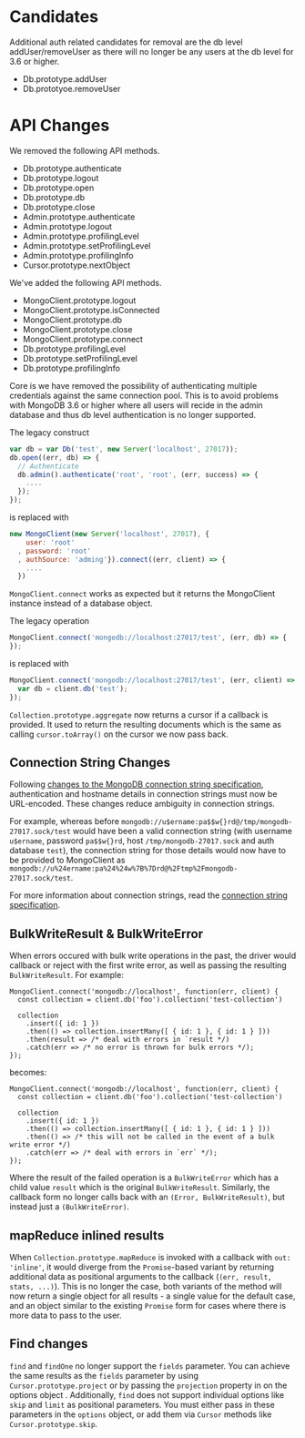 # Candidates
Additional auth related candidates for removal are the db level addUser/removeUser as there will
no longer be any users at the db level for 3.6 or higher.
- Db.prototype.addUser
- Db.prototyoe.removeUser

# API Changes
We removed the following API methods.
- Db.prototype.authenticate
- Db.prototype.logout
- Db.prototype.open
- Db.prototype.db
- Db.prototype.close
- Admin.prototype.authenticate
- Admin.prototype.logout
- Admin.prototype.profilingLevel
- Admin.prototype.setProfilingLevel
- Admin.prototype.profilingInfo
- Cursor.prototype.nextObject

We've added the following API methods.
- MongoClient.prototype.logout
- MongoClient.prototype.isConnected
- MongoClient.prototype.db
- MongoClient.prototype.close
- MongoClient.prototype.connect
- Db.prototype.profilingLevel
- Db.prototype.setProfilingLevel
- Db.prototype.profilingInfo

Core is we have removed the possibility of authenticating multiple credentials against the same connection pool. This is to avoid problems with MongoDB 3.6 or higher where all users will recide in the admin database and thus db level authentication is no longer supported.

The legacy construct

```js
var db = var Db('test', new Server('localhost', 27017));
db.open((err, db) => {
  // Authenticate
  db.admin().authenticate('root', 'root', (err, success) => {
    ....
  });
});
```

is replaced with

```js
new MongoClient(new Server('localhost', 27017), {
    user: 'root'
  , password: 'root'
  , authSource: 'adming'}).connect((err, client) => {
    ....
  })
```

`MongoClient.connect` works as expected but it returns the MongoClient instance instead of a database object.

The legacy operation

```js
MongoClient.connect('mongodb://localhost:27017/test', (err, db) => {
});
```

is replaced with

```js
MongoClient.connect('mongodb://localhost:27017/test', (err, client) => {
  var db = client.db('test');
});
```

`Collection.prototype.aggregate` now returns a cursor if a callback is provided. It used to return the resulting documents which is the same as calling `cursor.toArray()` on the cursor we now pass back.


## Connection String Changes
Following [changes to the MongoDB connection string specification](https://github.com/mongodb/specifications/commit/4631ccd4f825fb1a3aba204510023f9b4d193a05), authentication and hostname details in connection strings must now be URL-encoded. These changes reduce ambiguity in connection strings.

For example, whereas before `mongodb://u$ername:pa$$w{}rd@/tmp/mongodb-27017.sock/test` would have been a valid connection string (with username `u$ername`, password `pa$$w{}rd`, host `/tmp/mongodb-27017.sock` and auth database `test`), the connection string for those details would now have to be provided to MongoClient as `mongodb://u%24ername:pa%24%24w%7B%7Drd@%2Ftmp%2Fmongodb-27017.sock/test`.

For more information about connection strings, read the [connection string specification](https://github.com/mongodb/specifications/blob/master/source/connection-string/connection-string-spec.rst).


## BulkWriteResult & BulkWriteError
When errors occured with bulk write operations in the past, the driver would callback or reject with
the first write error, as well as passing the resulting `BulkWriteResult`.  For example:

```
MongoClient.connect('mongodb://localhost', function(err, client) {
  const collection = client.db('foo').collection('test-collection')

  collection
    .insert({ id: 1 })
    .then(() => collection.insertMany([ { id: 1 }, { id: 1 } ]))
    .then(result => /* deal with errors in `result */)
    .catch(err => /* no error is thrown for bulk errors */);
});
```

becomes:

```
MongoClient.connect('mongodb://localhost', function(err, client) {
  const collection = client.db('foo').collection('test-collection')

  collection
    .insert({ id: 1 })
    .then(() => collection.insertMany([ { id: 1 }, { id: 1 } ]))
    .then(() => /* this will not be called in the event of a bulk write error */)
    .catch(err => /* deal with errors in `err` */);
});
```

Where the result of the failed operation is a `BulkWriteError` which has a child value `result` which
is the original `BulkWriteResult`.  Similarly, the callback form no longer calls back with an
`(Error, BulkWriteResult)`, but instead just a `(BulkWriteError)`.

## mapReduce inlined results
When `Collection.prototype.mapReduce` is invoked with a callback with `out: 'inline'`, it would
diverge from the `Promise`-based variant by returning additional data as positional arguments to
the callback (`(err, result, stats, ...)`).  This is no longer the case, both variants of the
method will now return a single object for all results - a single value for the default case,
and an object similar to the existing `Promise` form for cases where there is more data to pass
to the user.

## Find changes

`find` and `findOne` no longer support the `fields` parameter.
You can achieve the same results as the `fields` parameter by
using `Cursor.prototype.project` or by passing the `projection`
property in on the options object . Additionally, `find` does not
support individual options like `skip` and `limit` as positional
parameters. You must either pass in these parameters in the `options`
object, or add them via `Cursor` methods like `Cursor.prototype.skip`.